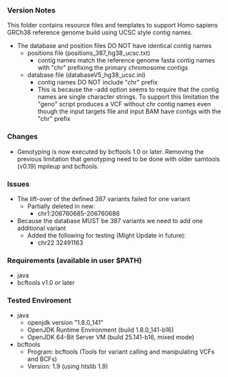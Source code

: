 ### Version Notes
This folder contains resource files and templates to support Homo sapiens GRCh38 reference genome build using UCSC style contig names.

* The database and position files DO NOT have identical contig names
    * positions file (positions_387_hg38_ucsc.txt)
        * contig names match the reference genome fasta contig names with "chr" prefixing the primary chromosome contigs
    * database file (databaseV5_hg38_ucsc.ini)
        * contig names DO NOT include "chr" prefix
        * This is because the -add option seems to require that the contig names are single character strings.  To support this limitation the "geno" script produces a VCF without chr contig names even though the input targets file and input BAM have contigs with the "chr" prefix

### Changes
* Genotyping is now executed by bcftools 1.0 or later.  Removing the previous limitation that genotyping need to be done with older samtools (v0.19) mpileup and bcftools.


### Issues
* The lift-over of the defined 387 variants failed for one variant
    * Partially deleted in new:
        * chr1:206760685-206760686
* Because the database MUST be 387 variants we need to add one additional variant
    * Added the following for testing (Might Update in future):
        * chr22 32491163
        
### Requirements (available in user $PATH)
* java
* bcftools v1.0 or later

### Tested Enviroment
* java
    * openjdk version "1.8.0_141"
    * OpenJDK Runtime Environment (build 1.8.0_141-b16)
    * OpenJDK 64-Bit Server VM (build 25.141-b16, mixed mode)
* bcftools
    * Program: bcftools (Tools for variant calling and manipulating VCFs and BCFs)
    * Version: 1.9 (using htslib 1.9)